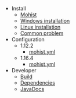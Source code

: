 - Install
  - [Mohist]()
  - [Windows installation](install/windows.md)
  - [Linux installation]()
  - [Common problem](install/problem.md)
- Configuration
  - 1.12.2
    - [mohist.yml](config/mohist-yml-1.12.2.md)
  - 1.16.4
    - [mohist.yml]()
- Developer
  - [Build](developer/build.md)
  - [Dependencies](developer/dependencies.md)
  - [JavaDocs](developer/javadocs.md)